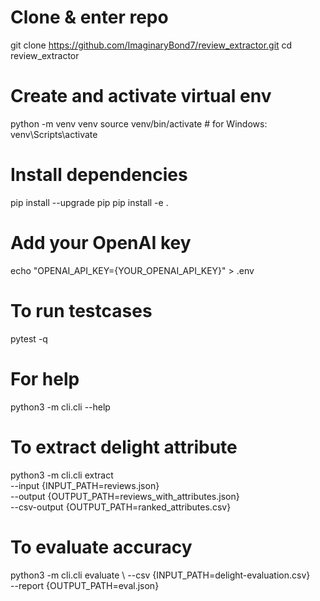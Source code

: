 # Clone & enter repo
git clone https://github.com/ImaginaryBond7/review_extractor.git
cd review_extractor

# Create and activate virtual env
python -m venv venv
source venv/bin/activate    # for Windows: venv\Scripts\activate

# Install dependencies
pip install --upgrade pip
pip install -e .

# Add your OpenAI key
echo "OPENAI_API_KEY={YOUR_OPENAI_API_KEY}" > .env

# To run testcases
pytest -q

# For help
python3 -m cli.cli --help

# To extract delight attribute
python3 -m cli.cli extract \
  --input {INPUT_PATH=reviews.json} \
  --output {OUTPUT_PATH=reviews_with_attributes.json} \
  --csv-output {OUTPUT_PATH=ranked_attributes.csv}

# To evaluate accuracy
python3 -m cli.cli evaluate \ 
  --csv {INPUT_PATH=delight-evaluation.csv} \
  --report {OUTPUT_PATH=eval.json}